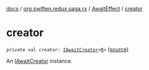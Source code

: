 [docs](../../index.md) / [org.swiften.redux.saga.rx](../index.md) / [AwaitEffect](index.md) / [creator](./creator.md)

# creator

`private val creator: `[`IAwaitCreator`](../-i-await-creator.md)`<`[`R`](index.md#R)`>` [(source)](https://github.com/protoman92/KotlinRedux/tree/master/common/common-rx-saga/src/main/kotlin/org/swiften/redux/saga/rx/AwaitEffect.kt#L25)

An [IAwaitCreator](../-i-await-creator.md) instance.

